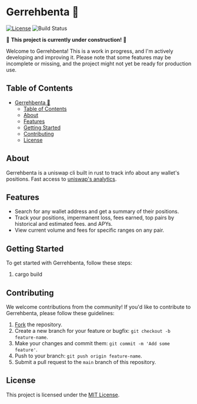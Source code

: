 # Gerrehbenta 🚧

[![License](https://img.shields.io/badge/license-MIT-blue.svg)](https://github.com/maschad/gerrehbenta/blob/main/LICENSE)
![Build Status](https://github.com/maschad/gerrehbenta/actions/workflows/rust.yml/badge.svg)

🚧 **This project is currently under construction!** 🚧

Welcome to Gerrehbenta! This is a work in progress, and I'm actively developing and improving it. Please note that some features may be incomplete or missing, and the project might not yet be ready for production use.

## Table of Contents
- [Gerrehbenta 🚧](#gerrehbenta-)
	- [Table of Contents](#table-of-contents)
	- [About](#about)
	- [Features](#features)
	- [Getting Started](#getting-started)
	- [Contributing](#contributing)
	- [License](#license)

## About

Gerrehbenta is a uniswap cli built in rust to track info about any wallet's positions. Fast access to [uniswap's analytics](https://info.uniswap.org/home).

## Features

- Search for any wallet address and get a summary of their positions.
- Track your positions, impermanent loss, fees earned, top pairs by historical and estimated fees. and APYs.
- View current volume and fees for specific ranges on any pair.

## Getting Started

To get started with Gerrehbenta, follow these steps:

1. cargo build


## Contributing

We welcome contributions from the community! If you'd like to contribute to Gerrehbenta, please follow these guidelines:

1. [Fork](https://github.com/maschad/gerrehbenta/fork) the repository.
2. Create a new branch for your feature or bugfix: `git checkout -b feature-name`.
3. Make your changes and commit them: `git commit -m 'Add some feature'`.
4. Push to your branch: `git push origin feature-name`.
5. Submit a pull request to the `main` branch of this repository.

## License

This project is licensed under the [MIT License](LICENSE).
